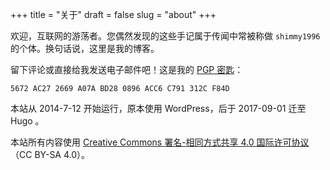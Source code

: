 +++
title = "关于"
draft = false
slug = "about"
+++

欢迎，互联网的游荡者。您偶然发现的这些手记属于传闻中常被称做 `shimmy1996` 的个体。换句话说，这里是我的博客。

留下评论或直接给我发送电子邮件吧！这是我的 [PGP 密匙](https://www.shimmy1996.com/gpg.txt)：

```text
5672 AC27 2669 A07A BD28 0896 ACC6 C791 312C F84D
```

本站从 2014-7-12 开始运行，原本使用 WordPress，后于 2017-09-01 迁至 Hugo 。

本站所有内容使用 [Creative Commons 署名-相同方式共享 4.0 国际许可协议](http://creativecommons.org/licenses/by-sa/4.0/deed.zh)（CC BY-SA 4.0）。
